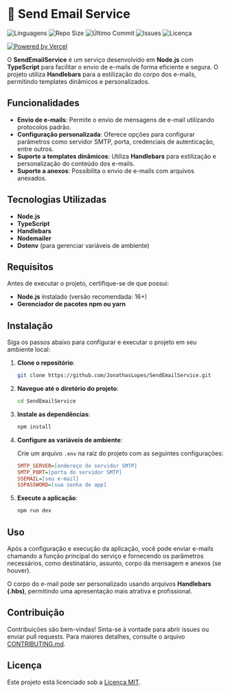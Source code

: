 # 📨 Send Email Service

![Linguagens](https://img.shields.io/github/languages/count/JonathasLopes/SendEmailService)
![Repo Size](https://img.shields.io/github/repo-size/JonathasLopes/SendEmailService)
![Último Commit](https://img.shields.io/github/last-commit/JonathasLopes/SendEmailService)
![Issues](https://img.shields.io/github/issues/JonathasLopes/SendEmailService)
![Licença](https://img.shields.io/github/license/JonathasLopes/SendEmailService)

[![Powered by Vercel](https://img.shields.io/badge/Powered%20by-Vercel-black?style=flat&logo=vercel)](https://vercel.com/)

O **SendEmailService** é um serviço desenvolvido em **Node.js** com **TypeScript** para facilitar o envio de e-mails de forma eficiente e segura. O projeto utiliza **Handlebars** para a estilização do corpo dos e-mails, permitindo templates dinâmicos e personalizados.

## Funcionalidades

- **Envio de e-mails**: Permite o envio de mensagens de e-mail utilizando protocolos padrão.
- **Configuração personalizada**: Oferece opções para configurar parâmetros como servidor SMTP, porta, credenciais de autenticação, entre outros.
- **Suporte a templates dinâmicos**: Utiliza **Handlebars** para estilização e personalização do conteúdo dos e-mails.
- **Suporte a anexos**: Possibilita o envio de e-mails com arquivos anexados.

## Tecnologias Utilizadas

- **Node.js**
- **TypeScript**
- **Handlebars**
- **Nodemailer**
- **Dotenv** (para gerenciar variáveis de ambiente)

## Requisitos

Antes de executar o projeto, certifique-se de que possui:

- **Node.js** instalado (versão recomendada: 16+)
- **Gerenciador de pacotes npm ou yarn**

## Instalação

Siga os passos abaixo para configurar e executar o projeto em seu ambiente local:

1. **Clone o repositório**:

   ```bash
   git clone https://github.com/JonathasLopes/SendEmailService.git
   ```

2. **Navegue até o diretório do projeto**:

   ```bash
   cd SendEmailService
   ```

3. **Instale as dependências**:

   ```bash
   npm install
   ```

4. **Configure as variáveis de ambiente**:

   Crie um arquivo `.env` na raiz do projeto com as seguintes configurações:

   ```ini
   SMTP_SERVER=[endereço do servidor SMTP]
   SMTP_PORT=[porta do servidor SMTP]
   SSEMAIL=[seu e-mail]
   SSPASSWORD=[sua senha de app]
   ```

5. **Execute a aplicação**:

   ```bash
   npm run dev
   ```

## Uso

Após a configuração e execução da aplicação, você pode enviar e-mails chamando a função principal do serviço e fornecendo os parâmetros necessários, como destinatário, assunto, corpo da mensagem e anexos (se houver).

O corpo do e-mail pode ser personalizado usando arquivos **Handlebars (.hbs)**, permitindo uma apresentação mais atrativa e profissional.

## Contribuição

Contribuições são bem-vindas! Sinta-se à vontade para abrir issues ou enviar pull requests. Para maiores detalhes, consulte o arquivo [CONTRIBUTING.md](https://github.com/JonathasLopes/SendEmailService/blob/main/CONTRIBUTING.md).

## Licença

Este projeto está licenciado sob a [Licença MIT](https://github.com/JonathasLopes/SendEmailService/blob/main/LICENSE).

